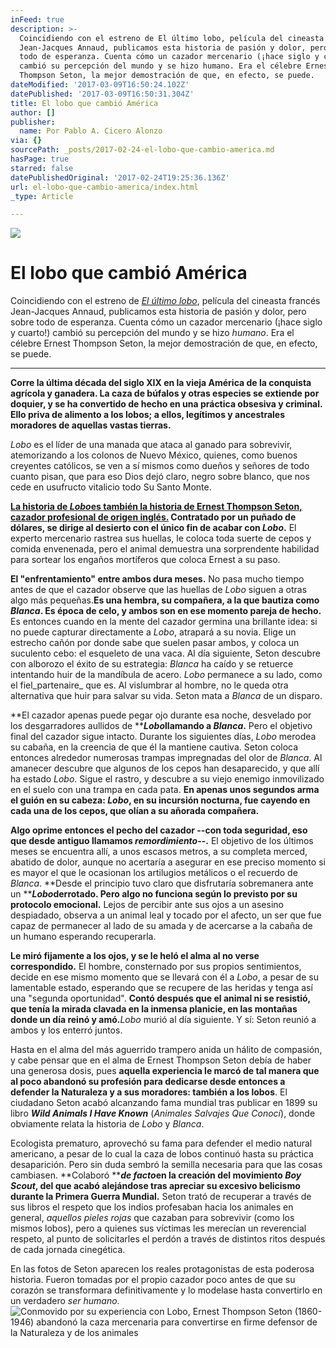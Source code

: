 ```yaml
---
inFeed: true
description: >-
  Coincidiendo con el estreno de El último lobo, película del cineasta francés
  Jean-Jacques Annaud, publicamos esta historia de pasión y dolor, pero sobre
  todo de esperanza. Cuenta cómo un cazador mercenario (¡hace siglo y cuarto!)
  cambió su percepción del mundo y se hizo humano. Era el célebre Ernest
  Thompson Seton, la mejor demostración de que, en efecto, se puede.
dateModified: '2017-03-09T16:50:24.102Z'
datePublished: '2017-03-09T16:50:31.304Z'
title: El lobo que cambió América
author: []
publisher:
  name: Por Pablo A. Cicero Alonzo
via: {}
sourcePath: _posts/2017-02-24-el-lobo-que-cambio-america.md
hasPage: true
starred: false
datePublishedOriginal: '2017-02-24T19:25:36.136Z'
url: el-lobo-que-cambio-america/index.html
_type: Article

---
```

![](https://the-grid-user-content.s3-us-west-2.amazonaws.com/71a8a016-5905-4011-9131-36203491aa4b.gif)

# **El lobo que cambió América**

Coincidiendo con el estreno de _[El último lobo][0]_, película del cineasta francés Jean-Jacques Annaud, publicamos esta historia de pasión y dolor, pero sobre todo de esperanza. Cuenta cómo un cazador mercenario (¡hace siglo y cuarto!) cambió su percepción del mundo y se hizo _humano_. Era el célebre Ernest Thompson Seton, la mejor demostración de que, en efecto, se puede.

---

**Corre la última década del siglo XIX en la vieja América de la conquista agrícola y ganadera. La caza de búfalos y otras especies se extiende por doquier, y se ha convertido de hecho en una práctica obsesiva y criminal. Ello priva de alimento a los lobos; a ellos, legítimos y ancestrales moradores de aquellas vastas tierras.**

_Lobo_ es el líder de una manada que ataca al ganado para sobrevivir, atemorizando a los colonos de Nuevo México, quienes, como buenos creyentes católicos, se ven a sí mismos como dueños y señores de todo cuanto pisan, que para eso Dios dejó claro, negro sobre blanco, que nos cede en usufructo vitalicio todo Su Santo Monte.

**[La historia de ][1]**_**[Lobo][1]**_**[es también la historia de Ernest Thompson Seton, cazador profesional de origen inglés.][1] Contratado por un puñado de dólares, se dirige al desierto con el único fin de acabar con **_**Lobo**_**.** El experto mercenario rastrea sus huellas, le coloca toda suerte de cepos y comida envenenada, pero el animal demuestra una sorprendente habilidad para sortear los engaños mortíferos que coloca Ernest a su paso.

**El "enfrentamiento" entre ambos dura meses.** No pasa mucho tiempo antes de que el cazador observe que las huellas de _Lobo_ siguen a otras algo más pequeñas.**Es una hembra, su compañera, a la que bautiza como **_**Blanca**_**. Es época de celo, y ambos son en ese momento pareja de hecho.** Es entonces cuando en la mente del cazador germina una brillante idea: si no puede capturar directamente a _Lobo_, atrapará a su novia. Elige un estrecho cañón por donde sabe que suelen pasar ambos, y coloca un suculento cebo: el esqueleto de una vaca. Al día siguiente, Seton descubre con alborozo el éxito de su estrategia: _Blanca_ ha caído y se retuerce intentando huir de la mandíbula de acero. _Lobo_ permanece a su lado, como el fiel_partenaire_ que es. Al vislumbrar al hombre, no le queda otra alternativa que huir para salvar su vida. Seton mata a _Blanca_ de un disparo.

**El cazador apenas puede pegar ojo durante esa noche, desvelado por los desgarradores aullidos de **_**Lobo**_**llamando a **_**Blanca**_**.** Pero el objetivo final del cazador sigue intacto. Durante los siguientes días, _Lobo_ merodea su cabaña, en la creencia de que él la mantiene cautiva. Seton coloca entonces alrededor numerosas trampas impregnadas del olor de _Blanca_. Al amanecer descubre que algunos de los cepos han desaparecido, y que allí ha estado _Lobo_. Sigue el rastro, y descubre a su viejo enemigo inmovilizado en el suelo con una trampa en cada pata. **En apenas unos segundos arma el guión en su cabeza: **_**Lobo**_**, en su incursión nocturna, fue cayendo en cada una de los cepos, que olían a su añorada compañera.**

**Algo oprime entonces el pecho del cazador --con toda seguridad, eso que desde antiguo llamamos **_**remordimiento**_**--.** El objetivo de los últimos meses se encuentra allí, a unos escasos metros, a su completa merced, abatido de dolor, aunque no acertaría a asegurar en ese preciso momento si es mayor el que le ocasionan los artilugios metálicos o el recuerdo de _Blanca_. **Desde el principio tuvo claro que disfrutaría sobremanera ante un **_**Lobo**_**derrotado. Pero algo no funciona según lo previsto por su protocolo emocional.** Lejos de percibir ante sus ojos a un asesino despiadado, observa a un animal leal y tocado por el afecto, un ser que fue capaz de permanecer al lado de su amada y de acercarse a la cabaña de un humano esperando recuperarla.

**Le miró fijamente a los ojos, y se le heló el alma al no verse correspondido.** El hombre, consternado por sus propios sentimientos, decide en ese mismo momento que se llevará con él a _Lobo_, a pesar de su lamentable estado, esperando que se recupere de las heridas y tenga así una "segunda oportunidad". **Contó después que el animal ni se resistió, que tenía la mirada clavada en la inmensa planicie, en las montañas donde un día reinó y amó.**_Lobo_ murió al día siguiente. Y sí: Seton reunió a ambos y los enterró juntos.

Hasta en el alma del más aguerrido trampero anida un hálito de compasión, y cabe pensar que en el alma de Ernest Thompson Seton debía de haber una generosa dosis, pues **aquella experiencia le marcó de tal manera que al poco abandonó su profesión para dedicarse desde entonces a defender la Naturaleza y a sus moradores: también a los lobos**. El ciudadano Seton acabó alcanzando fama mundial tras publicar en 1899 su libro _**Wild Animals I Have Known**_ (_Animales Salvajes Que Conocí_), donde obviamente relata la historia de _Lobo_ y _Blanca_.

Ecologista prematuro, aprovechó su fama para defender el medio natural americano, a pesar de lo cual la caza de lobos continuó hasta su práctica desaparición. Pero sin duda sembró la semilla necesaria para que las cosas cambiasen. **Colaboró **_**de facto**_**en la creación del movimiento **_**Boy Scout**_**, del que acabó alejándose tras apreciar su excesivo belicismo durante la Primera Guerra Mundial.** Seton trató de recuperar a través de sus libros el respeto que los indios profesaban hacia los animales en general, _aquellos pieles rojas_ que cazaban para sobrevivir (como los mismos lobos), pero a quienes sus víctimas les merecían un reverencial respeto, al punto de solicitarles el perdón a través de distintos ritos después de cada jornada cinegética.

En las fotos de Seton aparecen los reales protagonistas de esta poderosa historia. Fueron tomadas por el propio cazador poco antes de que su corazón se transformara definitivamente y lo modelase hasta convertirlo en un verdadero _ser humano_.
![Conmovido por su experiencia con Lobo, Ernest Thompson Seton (1860-1946) abandonó la caza mercenaria para convertirse en firme defensor de la Naturaleza y de los animales](https://the-grid-user-content.s3-us-west-2.amazonaws.com/b90ab5cb-12b8-461b-ad89-4bdd969738e2.jpg)

[0]: https://www.google.es/search?q=wolf+totem+annaud&safe=off&tbm=isch&tbo=u&source=univ&sa=X&ei=5zQtVYicFoG5OPOtgaAN&ved=0CDoQsAQ&biw=1080&bih=531
[1]: http://www.youtube.com/watch?v=pyFFl96Q08Y